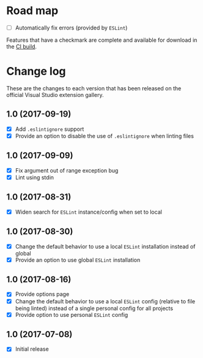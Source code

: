 # Road map

- [ ] Automatically fix errors (provided by `ESLint`)

Features that have a checkmark are complete and available for download in the
[CI build](http://vsixgallery.com/extension/832aee43-88e1-4e51-ac31-d412d356dfdf/).

# Change log

These are the changes to each version that has been released on the official Visual Studio extension gallery.

## 1.0 (2017-09-19)

- [x] Add `.eslintignore` support
- [x] Provide an option to disable the use of `.eslintignore` when linting files

## 1.0 (2017-09-09)

- [x] Fix argument out of range exception bug
- [x] Lint using stdin

## 1.0 (2017-08-31)

- [x] Widen search for `ESLint` instance/config when set to local

## 1.0 (2017-08-30)

- [x] Change the default behavior to use a local `ESLint` installation instead of global
- [x] Provide an option to use global `ESLint` installation

## 1.0 (2017-08-16)

- [x] Provide options page
- [x] Change the default behavior to use a local `ESLint` config (relative to file being linted) instead of a single personal config for all projects
- [x] Provide option to use personal `ESLint` config

## 1.0 (2017-07-08)

- [x] Initial release